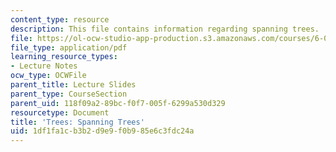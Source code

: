 ```yaml
---
content_type: resource
description: This file contains information regarding spanning trees.
file: https://ol-ocw-studio-app-production.s3.amazonaws.com/courses/6-042j-mathematics-for-computer-science-spring-2015/1df1fa1cb3b2d9e9f0b985e6c3fdc24a_MIT6_042JS15_SpaingTrees.pdf
file_type: application/pdf
learning_resource_types:
- Lecture Notes
ocw_type: OCWFile
parent_title: Lecture Slides
parent_type: CourseSection
parent_uid: 118f09a2-89bc-f0f7-005f-6299a530d329
resourcetype: Document
title: 'Trees: Spanning Trees'
uid: 1df1fa1c-b3b2-d9e9-f0b9-85e6c3fdc24a
---
```

